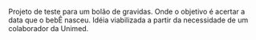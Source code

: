 Projeto de teste para um bolão de gravidas. Onde o objetivo é acertar a data que o bebÊ nasceu.
Idéia viabilizada a partir da necessidade de um colaborador da Unimed.

